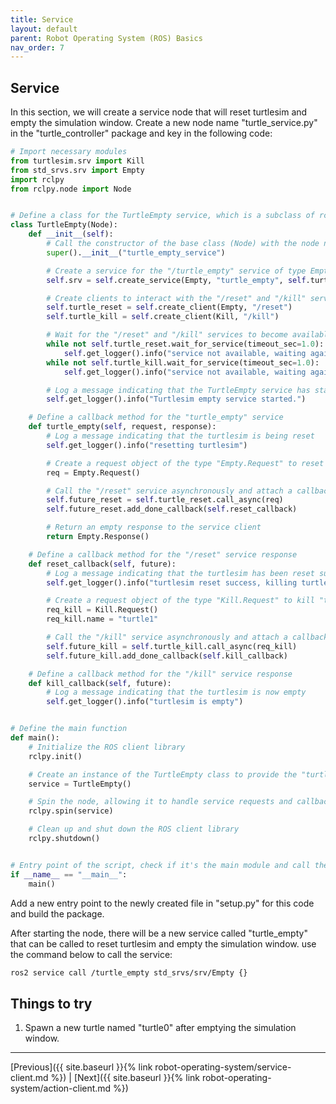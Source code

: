 ```yaml
---
title: Service
layout: default
parent: Robot Operating System (ROS) Basics
nav_order: 7
---
```


## Service

In this section, we will create a service node that will reset turtlesim and empty the simulation window. Create a new node name "turtle_service.py" in the "turtle_controller" package and key in the following code:

```python
# Import necessary modules
from turtlesim.srv import Kill
from std_srvs.srv import Empty
import rclpy
from rclpy.node import Node


# Define a class for the TurtleEmpty service, which is a subclass of rclpy's Node class
class TurtleEmpty(Node):
    def __init__(self):
        # Call the constructor of the base class (Node) with the node name "turtle_empty_service"
        super().__init__("turtle_empty_service")

        # Create a service for the "/turtle_empty" service of type Empty
        self.srv = self.create_service(Empty, "turtle_empty", self.turtle_empty)

        # Create clients to interact with the "/reset" and "/kill" services from turtlesim
        self.turtle_reset = self.create_client(Empty, "/reset")
        self.turtle_kill = self.create_client(Kill, "/kill")

        # Wait for the "/reset" and "/kill" services to become available, with a timeout of 1 second
        while not self.turtle_reset.wait_for_service(timeout_sec=1.0):
            self.get_logger().info("service not available, waiting again...")
        while not self.turtle_kill.wait_for_service(timeout_sec=1.0):
            self.get_logger().info("service not available, waiting again...")

        # Log a message indicating that the TurtleEmpty service has started
        self.get_logger().info("Turtlesim empty service started.")

    # Define a callback method for the "turtle_empty" service
    def turtle_empty(self, request, response):
        # Log a message indicating that the turtlesim is being reset
        self.get_logger().info("resetting turtlesim")

        # Create a request object of the type "Empty.Request" to reset the turtlesim
        req = Empty.Request()

        # Call the "/reset" service asynchronously and attach a callback for the response
        self.future_reset = self.turtle_reset.call_async(req)
        self.future_reset.add_done_callback(self.reset_callback)

        # Return an empty response to the service client
        return Empty.Response()

    # Define a callback method for the "/reset" service response
    def reset_callback(self, future):
        # Log a message indicating that the turtlesim has been reset successfully
        self.get_logger().info("turtlesim reset success, killing turtle 1...")

        # Create a request object of the type "Kill.Request" to kill "turtle1"
        req_kill = Kill.Request()
        req_kill.name = "turtle1"

        # Call the "/kill" service asynchronously and attach a callback for the response
        self.future_kill = self.turtle_kill.call_async(req_kill)
        self.future_kill.add_done_callback(self.kill_callback)

    # Define a callback method for the "/kill" service response
    def kill_callback(self, future):
        # Log a message indicating that the turtlesim is now empty
        self.get_logger().info("turtlesim is empty")


# Define the main function
def main():
    # Initialize the ROS client library
    rclpy.init()

    # Create an instance of the TurtleEmpty class to provide the "turtle_empty_service"
    service = TurtleEmpty()

    # Spin the node, allowing it to handle service requests and callbacks
    rclpy.spin(service)

    # Clean up and shut down the ROS client library
    rclpy.shutdown()


# Entry point of the script, check if it's the main module and call the main function
if __name__ == "__main__":
    main()

```

Add a new entry point to the newly created file in "setup.py" for this code and build the package.

After starting the node, there will be a new service called "turtle_empty" that can be called to reset turtlesim and empty the simulation window. use the command below to call the service:

```bash
ros2 service call /turtle_empty std_srvs/srv/Empty {}
```

## Things to try

1. Spawn a new turtle named "turtle0" after emptying the simulation window.

---
[Previous]({{ site.baseurl }}{% link robot-operating-system/service-client.md %}) | [Next]({{ site.baseurl }}{% link robot-operating-system/action-client.md %})
